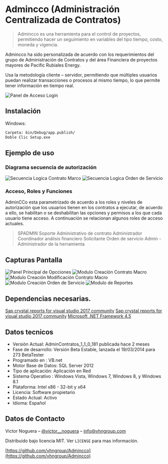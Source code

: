 # Admincco (Administración Centralizada de Contratos) 
> Admincco es una herramienta para el control de proyectos, permitiendo hacer un seguimiento en variables del tipo tiempo, costo, moneda y vigencia.

Admincco ha sido personalizada de acuerdo con los requerimientos del grupo de Administración de Contratos y del área Financiera de proyectos mayores de Pacific Rubiales Energy.

Usa la metodología cliente – servidor, permitiendo que múltiples usuarios puedan realizar transacciones o procesos al mismo tiempo, lo que permite tener información en tiempo real.


![Panel de Acceso Login](https://github.com/vhngroup/Admincco/blob/master/Images/Captura_1_Admincco.png)

## Instalación

Windows:
```sh
Carpeta: bin/Debug/app.publish/
Doble Clic Setup.exe
```

## Ejemplo de uso
### Diagrama secuencia de autorización
![Secuencia Logica Contrato Marco](https://github.com/vhngroup/Admincco/blob/master/Images/Flujos_de_Trabajo.png)
![Secuencia Logica Orden de Servicio](https://github.com/vhngroup/Admincco/blob/master/Images/Flujos_de_Trabajo2.png)

### Acceso, Roles y Funciones
AdminCCo  esta parametrizado de acuerdo a los roles y niveles de autorización que los usuarios tienen en los contratos a ejecutar, de acuerdo a ello, se habilitan o se deshabilitan las opciones y permisos a los que cada usuario tiene acceso. 
A continuación se relacionan algunos roles de acceso actuales.
> SPADMIN Soporte Administrativo de  contrato
> Administrador
> Coordinador análisis financiero
> Solicitante Orden de servicio
> Admin - Administrador de la herramienta

## Capturas Pantalla
![Panel Principal de Opcciones](https://github.com/vhngroup/Admincco/blob/master/Images/Captura_1_Admincco2.png)
![Modulo Creación Contrato Macro](https://github.com/vhngroup/Admincco/blob/master/Images/Flujos_de_Trabajo3.png)
![Modulo Creación Modificación Contrato Macro](https://github.com/vhngroup/Admincco/blob/master/Images/Flujos_de_Trabajo4.png)
![Modulo Creación Orden de Servicio](https://github.com/vhngroup/Admincco/blob/master/Images/Flujos_de_Trabajo5.png)
![Modulo de Reportes](https://github.com/vhngroup/Admincco/blob/master/Images/Flujos_de_Trabajo6.png)

## Dependencias necesarias.
[Sap crystal reports for visual studio 2017 community](https://www.sap.com/latinamerica/products/crystal-visual-studio.html)
[Sap crystal reports for visual studio 2017 community](https://www.sap.com/latinamerica/products/crystal-visual-studio.html)
[Microsoft .NET Framework 4.5](https://www.microsoft.com/es-co/download/details.aspx?id=30653)

## Datos tecnicos

* Versión Actual: AdminContratos_1_1_0_181 publicada hace 2 meses
* Fase de desarrollo: Versión Beta Estable, lanzada el 19/03/2014 para 273 BetaTester
* Programado en : VB.net
* Motor Base de Datos: SQL Server 2012
* Tipo de aplicación: Aplicación en Red
* Sistema Operativo : Windows Vista, Windows 7, Windows 8, y Windows 8.1
* Plataforma: Intel x86 - 32-bit y x64
* Licencia: Software propietario
* Estado Actual: Activo
* Idioma: Español

## Datos de Contacto

Victor Noguera – [@victor__noguera](https://twitter.com/victor__noguera) – info@vhngroup.com

Distribuido bajo licencia MIT. Ver ``LICENSE`` para mas información.

[https://github.com/vhngroup/Admincco](https://github.com/vhngroup/Admincco)

<!-- Markdown link & img dfn's -->
[npm-image]: https://img.shields.io/npm/v/datadog-metrics.svg?style=flat-square
[npm-url]: https://npmjs.org/package/datadog-metrics
[npm-downloads]: https://img.shields.io/npm/dm/datadog-metrics.svg?style=flat-square
[travis-image]: https://img.shields.io/travis/dbader/node-datadog-metrics/master.svg?style=flat-square
[travis-url]: https://travis-ci.org/dbader/node-datadog-metrics
[wiki]: https://github.com/yourname/yourproject/wiki
